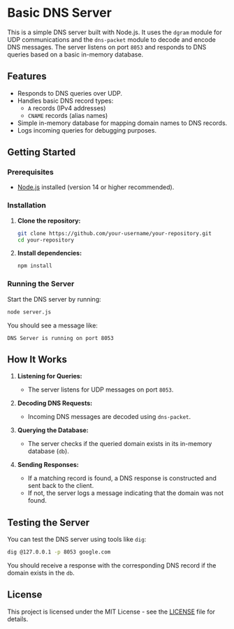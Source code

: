 # Basic DNS Server

This is a simple DNS server built with Node.js. It uses the `dgram` module for UDP communications and the `dns-packet` module to decode and encode DNS messages. The server listens on port `8053` and responds to DNS queries based on a basic in-memory database.

## Features

- Responds to DNS queries over UDP.
- Handles basic DNS record types:
  - `A` records (IPv4 addresses)
  - `CNAME` records (alias names)
- Simple in-memory database for mapping domain names to DNS records.
- Logs incoming queries for debugging purposes.

## Getting Started

### Prerequisites

- [Node.js](https://nodejs.org/en/) installed (version 14 or higher recommended).

### Installation

1. **Clone the repository:**

   ```bash
   git clone https://github.com/your-username/your-repository.git
   cd your-repository
   ```

2. **Install dependencies:**

   ```bash
   npm install
   ```

### Running the Server

Start the DNS server by running:

```bash
node server.js
```

You should see a message like:

```
DNS Server is running on port 8053
```

## How It Works

1. **Listening for Queries:**
   - The server listens for UDP messages on port `8053`.
   
2. **Decoding DNS Requests:**
   - Incoming DNS messages are decoded using `dns-packet`.
   
3. **Querying the Database:**
   - The server checks if the queried domain exists in its in-memory database (`db`).
   
4. **Sending Responses:**
   - If a matching record is found, a DNS response is constructed and sent back to the client.
   - If not, the server logs a message indicating that the domain was not found.

## Testing the Server

You can test the DNS server using tools like `dig`:

```bash
dig @127.0.0.1 -p 8053 google.com
```

You should receive a response with the corresponding DNS record if the domain exists in the `db`.

## License

This project is licensed under the MIT License - see the [LICENSE](LICENSE) file for details.

